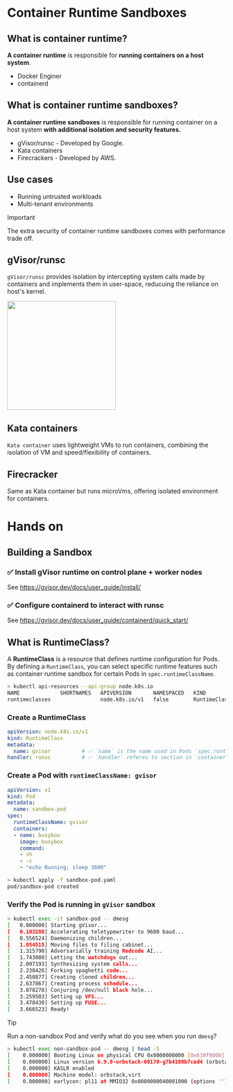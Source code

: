 # Container Runtime Sandboxes

## What is container runtime?

**A container runtime** is responsible for **running containers on a host system**.
- Docker Enginer
- containerd

## What is container runtime sandboxes?

**A container runtime sandboxes** is responsible for running container on a host system **with additional isolation and security features.**
- gVisor/runsc - Developed by Google.
- Kata containers
- Firecrackers - Developed by AWS.

## Use cases
- Running untrusted workloads
- Multi-tenant environments 

>[!IMPORTANT]
>The extra security of container runtime sandboxes comes with performance trade off.

## gVisor/runsc

`gVisor/runsc` provides isolation by intercepting system calls made by containers and implements them in user-space, reducuing the reliance on host's kernel.

<img src='https://github.com/user-attachments/assets/a211e1d5-17a5-45ae-a329-462771881b79' height=250 />

## Kata containers

`Kata container` uses lightweight VMs to run containers, combining the isolation of VM and speed/flexibility of containers.

## Firecracker

Same as Kata container but runs microVms, offering isolated environment for containers.

# Hands on

## Building a Sandbox

### ✅ Install gVisor runtime on control plane + worker nodes

See https://gvisor.dev/docs/user_guide/install/

### ✅ Configure containerd to interact with runsc

See https://gvisor.dev/docs/user_guide/containerd/quick_start/

## What is RuntimeClass?

A **RuntimeClass** is a resource that defines runtime configuration for Pods. By defining a `RuntimeClass`, you can select specific runtime features such as container runtime sandbox for certain Pods in `spec.runtimeClassName`.

```sh
> kubectl api-resources --api-group node.k8s.io
NAME             SHORTNAMES   APIVERSION       NAMESPACED   KIND
runtimeclasses                node.k8s.io/v1   false        RuntimeClass
```

### Create a RuntimeClass

```yaml
apiVersion: node.k8s.io/v1
kind: RuntimeClass
metadata:
  name: gvisor          # ✅ `name` is the name used in Pods `spec.runtimeClassName` to apply this RuntimeClass to Pods.
handler: runsc          # ✅ `handler` referes to section in `containerd` that configures runsc.
```

### Create a Pod with `runtimeClassName: gvisor`
```yaml
apiVersion: v1
kind: Pod
metadata:
  name: sandbox-pod
spec:
  runtimeClassName: gvisor
  containers:
  - name: busybox
    image: busybox
    command:
    - sh
    - -c
    - "echo Running; sleep 3600"
```

```sh
> kubectl apply -f sandbox-pod.yaml
pod/sandbox-pod created
```

### Verify the Pod is running in `gVisor` sandbox
```sh
> kubectl exec -it sandbox-pod -- dmesg
[   0.000000] Starting gVisor...
[   0.103288] Accelerating teletypewriter to 9600 baud...
[   0.556524] Daemonizing children...
[   1.054515] Moving files to filing cabinet...
[   1.315790] Adversarially training Redcode AI...
[   1.743080] Letting the watchdogs out...
[   2.097193] Synthesizing system calls...
[   2.230426] Forking spaghetti code...
[   2.450877] Creating cloned children...
[   2.637867] Creating process schedule...
[   3.078278] Conjuring /dev/null black hole...
[   3.259503] Setting up VFS...
[   3.478430] Setting up FUSE...
[   3.666523] Ready!
```

>[!TIP]
> Run a non-sandbox Pod and verify what do you see when you run `dmesg`?

```sh
> kubectl exec non-sandbox-pod -- dmesg | head -5
[    0.000000] Booting Linux on physical CPU 0x0000000000 [0x610f0000]
[    0.000000] Linux version 6.9.8-orbstack-00170-g7b4100b7ced4 (orbstack@builder) (clang version 17.0.6, LLD 17.0.6) #1 SMP Thu Jul 11 03:32:20 UTC 2024
[    0.000000] KASLR enabled
[    0.000000] Machine model: orbstack,virt
[    0.000000] earlycon: pl11 at MMIO32 0x0000000040001000 (options '')
```
